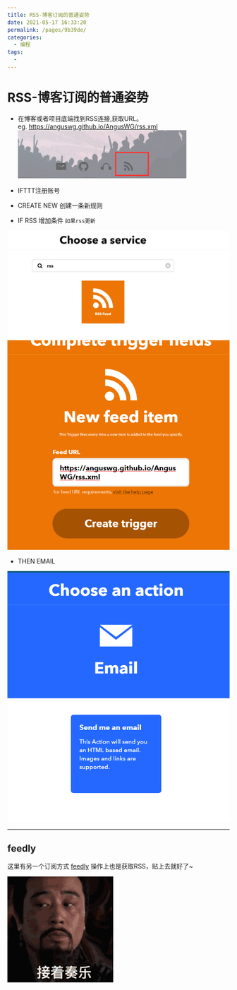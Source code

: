 ```yaml
---
title: RSS-博客订阅的普通姿势
date: 2021-05-17 16:33:20
permalink: /pages/9b39de/
categories:
  - 编程
tags:
  - 
---
```


# RSS-博客订阅的普通姿势

* 在博客或者项目底端找到RSS连接,获取URL。  
eg. <https://anguswg.github.io/AngusWG/rss.xml>  
![rss](../images/2021-05-08-14-38-29.png)

* IFTTT注册账号
* CREATE NEW 创建一条新规则
* IF RSS 增加条件 `如果rss更新`

![search rss](../images/2021-05-17-16-21-43.png)
![add RSS URL](../images/2021-05-17-16-22-17.png)

* THEN EMAIL

![Trigger email](../images/2021-05-17-16-23-00.png)

---

## feedly

这里有另一个订阅方式 [feedly](../images/https://feedly.com/)
操作上也是获取RSS，贴上去就好了~

![](../images/2021-05-17-16-27-00.gif)
